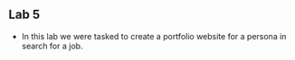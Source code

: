 ## Lab 5

* In this lab we were tasked to create a portfolio website for a persona in search for a job.
